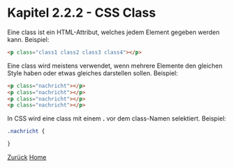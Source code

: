 # Kapitel 2.2.2 - CSS Class
Eine class ist ein HTML-Attribut, welches jedem Element gegeben werden kann. Beispiel:
```html
<p class="class1 class2 class3 class4"></p>
```
Eine class wird meistens verwendet, wenn mehrere Elemente den gleichen Style haben oder etwas gleiches darstellen sollen. Beispiel:
```html
<p class="nachricht"></p>
<p class="nachricht"></p>
<p class="nachricht"></p>
<p class="nachricht"></p>
```
In CSS wird eine class mit einem **.** vor dem class-Namen selektiert. Beispiel:
```css
.nachricht {

}
```

[Zurück](./Kapitel%202.2.1%20-%20CSS%20ID.md)
[Home](../README.md)